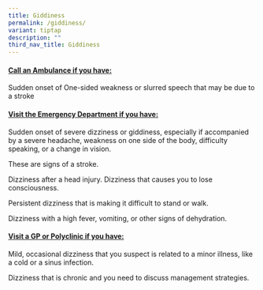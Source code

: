 ```yaml
---
title: Giddiness
permalink: /giddiness/
variant: tiptap
description: ""
third_nav_title: Giddiness
---
```

<h4><strong><u>Call an Ambulance if you have:</u></strong></h4>
<p></p>
<p>Sudden onset of One-sided weakness or slurred speech that may be due to
a stroke</p>
<p></p>
<p></p>
<h4><strong><u>Visit the Emergency Department if you have:</u></strong></h4>
<p></p>
<p>Sudden onset of severe dizziness or giddiness, especially if accompanied
by a severe headache, weakness on one side of the body, difficulty speaking,
or a change in vision.</p>
<p>These are signs of a stroke.</p>
<p></p>
<p>Dizziness after a head injury. Dizziness that causes you to lose consciousness.</p>
<p></p>
<p>Persistent dizziness that is making it difficult to stand or walk.</p>
<p></p>
<p>Dizziness with a high fever, vomiting, or other signs of dehydration.</p>
<p></p>
<h4><strong><u>Visit a GP or Polyclinic if you have:</u></strong></h4>
<p></p>
<p>Mild, occasional dizziness that you suspect is related to a minor illness,
like a cold or a sinus infection.</p>
<p></p>
<p>Dizziness that is chronic and you need to discuss management strategies.</p>
<p></p>